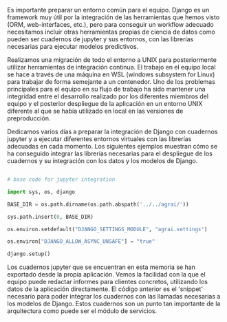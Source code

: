 Es importante preparar un entorno común para el equipo. Django es un framework muy útil por la integración de las herramientas que hemos visto (ORM, web-interfaces, etc.), pero para conseguir un workflow adecuado necesitamos incluir otras herramientas propias de ciencia de datos como pueden ser cuadernos de jupyter y sus entornos, con las librerías necesarias para ejecutar modelos predictivos.

Realizamos una migración de todo el entorno a UNIX para posteriormente utilizar herramientas de integración continua. El trabajo en el equipo local se hace a través de una máquina en WSL (windows subsystem for Linux) para trabajar de forma semejante a un contenedor. Uno de los problemas principales para el equipo en su flujo de trabajo ha sido mantener una integridad entre el desarrollo realizado por los diferentes miembros del equipo y el posterior despliegue de la aplicación en un entorno UNIX diferente al que se había utilizado en local en las versiones de preproducción.

Dedicamos varios días a preparar la integración de Django con cuadernos jupyter y a ejecutar diferentes entornos virtuales con las librerías adecuadas en cada momento. Los siguientes ejemplos muestran cómo se ha conseguido integrar las librerías necesarias para el despliegue de los cuadernos y su integración con los datos y los modelos de Django.

```python

# base code for jupyter integration

import sys, os, django

BASE_DIR = os.path.dirname(os.path.abspath('../../agrai/'))

sys.path.insert(0, BASE_DIR)

os.environ.setdefault("DJANGO_SETTINGS_MODULE", "agrai.settings")

os.environ["DJANGO_ALLOW_ASYNC_UNSAFE"] = "true"

django.setup()

```

Los cuadernos jupyter que se encuentran en esta memoria se han exportado desde la propia aplicación. Vemos la facilidad con la que el equipo puede redactar informes para clientes concretos, utilizando los datos de la aplicación directamente.  El código anterior es el 'snippet' necesario para poder integrar los cuadernos con las llamadas necesarias a los modelos de Django. Estos cuadernos son un punto tan importante de la arquitectura como puede ser el módulo de servicios.
